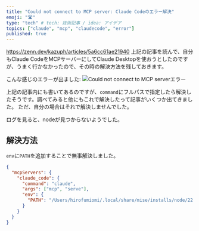 ```yaml
---
title: "Could not connect to MCP server: Claude Codeのエラー解決"
emoji: "🛣️"
type: "tech" # tech: 技術記事 / idea: アイデア
topics: ["claude", "mcp", "claudecode", "error"]
published: true
---
```


https://zenn.dev/kazuph/articles/5a6cc61ae21940
上記の記事を読んで、自分もClaude CodeをMCPサーバーにしてClaude Desktopを使おうとしたのですが、うまく行かなかったので、その時の解決方法を残しておきます。


こんな感じのエラーが出ました:
![Could not connect to MCP serverエラー](https://storage.googleapis.com/zenn-user-upload/be9ed2a66222-20250327.png)

上記の記事内にも書いてあるのですが、`command`にフルパスで指定したら解決したそうです。調べてみると他にもこれで解決したって記事がいくつか出てきました。
ただ、自分の場合はそれで解決しませんでした。

ログを見ると、nodeが見つからないようでした。

## 解決方法

`env`に`PATH`を追加することで無事解決しました。

```json
{
  "mcpServers": {
    "claude_code": {
      "command": "claude",
      "args": ["mcp", "serve"],
      "env": {
        "PATH": "/Users/hirofumiomi/.local/share/mise/installs/node/22.13.1/bin:${PATH}"
      }
    }
  }
}
```

